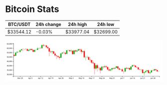 # Bitcoin Stats

BTC/USDT|24h change|24h high|24h low|
|---|---|---|---|
|$33544.12|-0.03%|$33977.04|$32699.00|

<img src="./chart.svg">
